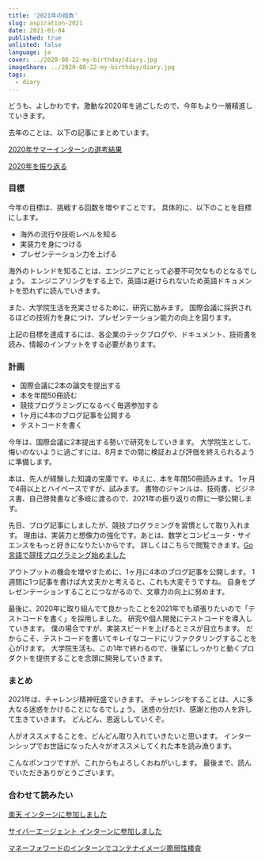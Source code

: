 ```yaml
---
title: '2021年の抱負'
slug: aspiration-2021
date: 2021-01-04
published: true
unlisted: false
language: ja
cover: ../2020-08-22-my-birthday/diary.jpg
imageShare: ../2020-08-22-my-birthday/diary.jpg
tags:
  - diary
---
```


どうも、よしかわです。激動な2020年を過ごしたので、今年もより一層精進していきます。

去年のことは、以下の記事にまとめています。

[2020年サマーインターンの選考結果](https://yoshikawa.dev/2020-internship)

[2020年を振り返る](https://yoshikawa.dev/review-of-2020)

### 目標

今年の目標は、挑戦する回数を増やすことです。
具体的に、以下のことを目標にします。

- 海外の流行や技術レベルを知る
- 実装力を身につける
- プレゼンテーション力を上げる

海外のトレンドを知ることは、エンジニアにとって必要不可欠なものとなるでしょう。
エンジニアリングをする上で、英語は避けられないため英語ドキュメントを恐れずに読んでいきます。

また、大学院生活を充実させるために、研究に励みます。
国際会議に採択されるほどの技術力を身につけ、プレゼンテーション能力の向上を図ります。

上記の目標を達成するには、各企業のテックブログや、ドキュメント、技術書を読み、情報のインプットをする必要があります。

### 計画

- 国際会議に2本の論文を提出する
- 本を年間50冊読む
- 競技プログラミングになるべく毎週参加する
- 1ヶ月に4本のブログ記事を公開する
- テストコードを書く

今年は、国際会議に2本提出する勢いで研究をしていきます。
大学院生として、悔いのないように過ごすには、8月までの間に検証および評価を終えられるように準備します。

本は、先人が経験した知識の宝庫です。ゆえに、本を年間50冊読みます。
1ヶ月で4冊以上とハイペースですが、試みます。
書物のジャンルは、技術書、ビジネス書、自己啓発書など多岐に渡るので、2021年の振り返りの際に一挙公開します。

先日、ブログ記事にしましたが、競技プログラミングを習慣として取り入れます。
理由は、実装力と想像力の強化です。あとは、数学とコンピュータ・サイエンスをもっと好きになりたいからです。
詳しくはこちらで閲覧できます。[Go言語で競技プログラミング始めました](https://yoshikawa.dev/competitive-programming)

アウトプットの機会を増やすために、1ヶ月に4本のブログ記事を公開します。
1週間に1つ記事を書けば大丈夫かと考えると、これも大変そうですね。
自身をプレゼンテーションすることにつながるので、文章力の向上に努めます。

最後に、2020年に取り組んでて良かったことを2021年でも頑張りたいので「テストコードを書く」を採用しました。
研究や個人開発にテストコードを導入していきます。
僕の場合ですが、実装スピードを上げるとミスが目立ちます。
だからこそ、テストコードを書いてキレイなコードにリファクタリングすることを心がけます。
大学院生活も、この1年で終わるので、後輩にしっかりと動くプロダクトを提供することを念頭に開発していきます。

### まとめ

2021年は、チャレンジ精神旺盛でいきます。
チャレンジをすることは、人に多大なる迷惑をかけることになるでしょう。
迷惑の分だけ、感謝と他の人を許して生きていきます。
どんどん、恩返ししていくぞ。

人がオススメすることを、どんどん取り入れていきたいと思います。
インターンシップでお世話になった人々がオススメしてくれた本を読み漁ります。

こんなポンコツですが、これからもよろしくおねがいします。
最後まで、読んでいただきありがとうございます。

### 合わせて読みたい

[楽天 インターンに参加しました](https://yoshikawa.dev/rakuten-intern)

[サイバーエージェント インターンに参加しました](https://yoshikawa.dev/cyberagent-intern)

[マネーフォワードのインターンでコンテナイメージ脆弱性検査](https://yoshikawa.dev/moneyforward-intern)
